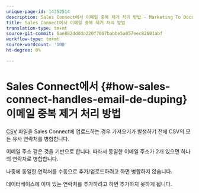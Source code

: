 ```yaml
---
unique-page-id: 14352514
description: Sales Connect에서 이메일 중복 제거 처리 방법 - Marketing To Docs - 제품 설명서
title: Sales Connect에서 이메일 중복 제거 처리 방법
translation-type: tm+mt
source-git-commit: 6ae882dddda220f7067babbe5a057eec82601abf
workflow-type: tm+mt
source-wordcount: '100'
ht-degree: 0%

---
```



# Sales Connect에서 {#how-sales-connect-handles-email-de-duping} 이메일 중복 제거 처리 방법

[CSV](/help/marketo/product-docs/marketo-sales-connect/people/managing-contacts/import-contacts-via-csv.md) 파일을 Sales Connect에 업로드하는 경우 가져오기가 발생하기 전에 CSV의 모든 유사 연락처를 병합합니다.

이메일 주소 같은 것을 기반으로 합니다. 따라서 동일한 이메일 주소가 2개 있으면 하나의 연락처로 병합합니다.

나중에 동일한 연락처를 수동으로 추가/업로드하려고 하면 병합하지 않습니다.

데이터베이스에 이미 있는 연락처를 추가하려고 하면 추가하지 못하게 됩니다.
